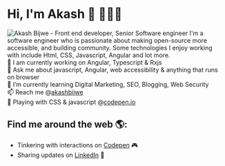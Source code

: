 # Hi, I'm Akash 👋 👨🏻‍💻

<img src="https://raw.githubusercontent.com/akashbijwe/akashbijwe/master/akash.png" alt="Akash Bijwe - Front end developer, Senior Software engineer">
I'm a software engineer who is passionate about making open-source more accessible, and building community. Some technologies I enjoy working with include Html, CSS, Javascript, Angular and lot more.


<br>
🔭  I am currently working on Angular, Typescript & Rxjs <br>
💬  Ask me about javascript, Angular, web accessibility & anything that runs on browser <br>
🌱  I’m currently learning Digital Marketing, SEO, Blogging, Web Security <br>
📫  Reach me @<a href="https://www.linkedin.com/in/akashbijwe/">akashbijwe</a> <br>
🤾  Playing with CSS & javascript @<a href="http://codepen.io/akashbijwe/">codepen.io</a>

## Find me around the web 🌎:
- Tinkering with interactions on <a href="http://codepen.io/akashbijwe/"> Codepen</a> 🎮
- Sharing updates on <a href="https://www.linkedin.com/in/akashbijwe/">LinkedIn</a> 💼
